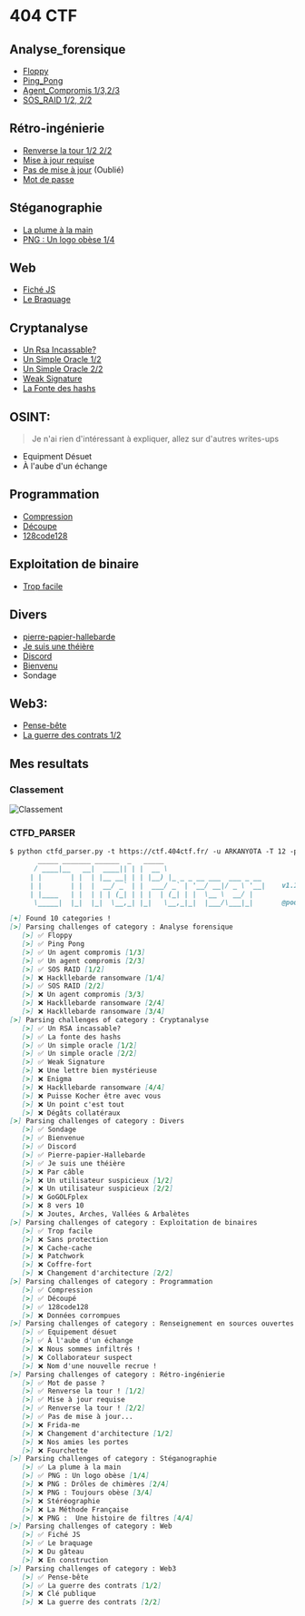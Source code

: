 # 404 CTF

## Analyse_forensique

- [Floppy](./Analyse_forensique/Floppy/Floppy.md)
- [Ping_Pong](./Analyse_forensique/Ping_Pong/Ping_Pong.md)
- [Agent_Compromis 1/3,2/3](./Analyse_forensique/Agent_Compromis/Agent_Compromis.md)
- [SOS_RAID 1/2, 2/2](./Analyse_forensique/SOS_RAID/SOS_RAID.md)

## Rétro-ingénierie

- [Renverse la tour 1/2 2/2](./Rétro-ingénierie/Renverse_la_tour/Renverse_la_tour.md)
- [Mise à jour requise](./Rétro-ingénierie/Mise_a_jour_requise/Mise_a_jour_requise.md)
- [Pas de mise à jour](./Rétro-ingénierie/Pas_de_mise_a_jour/Pas_de_mise_a_jour.md) (Oublié)
- [Mot de passe](./Rétro-ingénierie/Mot_de_Passe/Mot_de_Passe.md)

## Stéganographie

- [La plume à la main](./Stéganographie/La_plume_à_la_main.md)
- [PNG : Un logo obèse 1/4](./Stéganographie/Un_logo_obèse.md)

## Web
- [Fiché JS](./Web/Fiché_JS/Fiché_JS.md)
- [Le Braquage](./Web/Le_braquage/Le_braquage.md)

## Cryptanalyse
- [Un Rsa Incassable?](./Cryptanalyse/Un_RSA_incassable.md)
- [Un Simple Oracle 1/2](./Cryptanalyse/Un_Simple_Oracle.md)
- [Un Simple Oracle 2/2](./Cryptanalyse/Un_Simple_Oracle2.md)
- [Weak Signature](./Cryptanalyse/Week_Signature/Weak_Signature.md)
- [La Fonte des hashs](./Cryptanalyse/La_fonte_des_hashs.md)

## OSINT:
> Je n'ai rien d'intéressant à expliquer, allez sur d'autres writes-ups
- Equipment Désuet
- À l'aube d'un échange

## Programmation

- [Compression](./Programmation/Compression/Compression.md)
- [Découpe](./Programmation/Découpe/Découpe.md)
- [128code128](./Programmation/128code128/128code128.md)

## Exploitation de binaire
- [Trop facile](./Exploitation_de_binaires/Trop_Facile.md)

## Divers
- [pierre-papier-hallebarde](./Divers/Pierre-papier-Hallebarde.md)
- [Je suis une théière](./Divers/Je_suis_une_théière.md)
- [Discord](./Divers/Discord.md)
- [Bienvenu](./Divers/Bienvenu.md)
- Sondage

## Web3:
- [Pense-bête](./Web3/Pense-bête.md)
- [La guerre des contrats 1/2](./Web3/La_Guerre_des_Contrats.md)


## Mes resultats

### Classement

![Classement](./MarkdownImages/Classement.png)

### CTFD_PARSER

```markdown
$ python ctfd_parser.py -t https://ctf.404ctf.fr/ -u ARKANYOTA -T 12 -p 404CTF{0h_n0n_c'35t_p45_ç4.}
       _____ _______ ______  _   _____
      / ____|__   __|  ____|| | |  __ \
     | |       | |  | |__ __| | | |__) |_ _ _ __ ___  ___ _ __
     | |       | |  |  __/ _` | |  ___/ _` | '__/ __|/ _ \ '__|    v1.1
     | |____   | |  | | | (_| | | |  | (_| | |  \__ \  __/ |
      \_____|  |_|  |_|  \__,_| |_|   \__,_|_|  |___/\___|_|       @podalirius_

[+] Found 10 categories !
[>] Parsing challenges of category : Analyse forensique
   [>] ✅ Floppy
   [>] ✅ Ping Pong
   [>] ✅ Un agent compromis [1/3]
   [>] ✅ Un agent compromis [2/3]
   [>] ✅ SOS RAID [1/2]
   [>] ❌ Hackllebarde ransomware [1/4]
   [>] ✅ SOS RAID [2/2]
   [>] ❌ Un agent compromis [3/3]
   [>] ❌ Hackllebarde ransomware [2/4]
   [>] ❌ Hackllebarde ransomware [3/4]
[>] Parsing challenges of category : Cryptanalyse
   [>] ✅ Un RSA incassable?
   [>] ✅ La fonte des hashs
   [>] ✅ Un simple oracle [1/2]
   [>] ✅ Un simple oracle [2/2]
   [>] ✅ Weak Signature
   [>] ❌ Une lettre bien mystérieuse
   [>] ❌ Enigma
   [>] ❌ Hackllebarde ransomware [4/4]
   [>] ❌ Puisse Kocher être avec vous
   [>] ❌ Un point c'est tout
   [>] ❌ Dégâts collatéraux
[>] Parsing challenges of category : Divers
   [>] ✅ Sondage
   [>] ✅ Bienvenue
   [>] ✅ Discord
   [>] ✅ Pierre-papier-Hallebarde
   [>] ✅ Je suis une théière
   [>] ❌ Par câble
   [>] ❌ Un utilisateur suspicieux [1/2]
   [>] ❌ Un utilisateur suspicieux [2/2]
   [>] ❌ GoGOLFplex
   [>] ❌ 8 vers 10
   [>] ❌ Joutes, Arches, Vallées & Arbalètes
[>] Parsing challenges of category : Exploitation de binaires
   [>] ✅ Trop facile
   [>] ❌ Sans protection
   [>] ❌ Cache-cache
   [>] ❌ Patchwork
   [>] ❌ Coffre-fort
   [>] ❌ Changement d'architecture [2/2]
[>] Parsing challenges of category : Programmation
   [>] ✅ Compression
   [>] ✅ Découpé
   [>] ✅ 128code128
   [>] ❌ Données corrompues
[>] Parsing challenges of category : Renseignement en sources ouvertes
   [>] ✅ Equipement désuet
   [>] ✅ À l'aube d'un échange
   [>] ❌ Nous sommes infiltrés !
   [>] ❌ Collaborateur suspect
   [>] ❌ Nom d'une nouvelle recrue !
[>] Parsing challenges of category : Rétro-ingénierie
   [>] ✅ Mot de passe ?
   [>] ✅ Renverse la tour ! [1/2]
   [>] ✅ Mise à jour requise
   [>] ✅ Renverse la tour ! [2/2]
   [>] ✅ Pas de mise à jour...
   [>] ❌ Frida-me
   [>] ❌ Changement d'architecture [1/2]
   [>] ❌ Nos amies les portes
   [>] ❌ Fourchette
[>] Parsing challenges of category : Stéganographie
   [>] ✅ La plume à la main
   [>] ✅ PNG : Un logo obèse [1/4]
   [>] ❌ PNG : Drôles de chimères [2/4]
   [>] ❌ PNG : Toujours obèse [3/4]
   [>] ❌ Stéréographie
   [>] ❌ La Méthode Française
   [>] ❌ PNG :  Une histoire de filtres [4/4]
[>] Parsing challenges of category : Web
   [>] ✅ Fiché JS
   [>] ✅ Le braquage
   [>] ❌ Du gâteau
   [>] ❌ En construction
[>] Parsing challenges of category : Web3
   [>] ✅ Pense-bête
   [>] ✅ La guerre des contrats [1/2]
   [>] ❌ Clé publique
   [>] ❌ La guerre des contrats [2/2]
```
